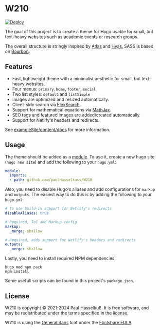 # W210

[![Deploy](https://github.com/paulHasselkuss/W210/actions/workflows/deploy.yml/badge.svg)](https://github.com/paulHasselkuss/W210/actions/workflows/deploy.yml)

The goal of this project is to create a theme for Hugo usable for small, but text-heavy websites such as academic events or research groups.

The overall structure is stringly inspired by [Atlas](https://github.com/indigotree/atlas) and [Hyas](https://gethyas.com), SASS is based on [Bourbon](https://github.com/thoughtbot/bourbon/).

## Features

* Fast, lightweight theme with a minimalist aesthetic for small, but text-heavy websites.
* Four menus: `primary`, `home`, `footer`, `social`
* Two list styles: `default` and `listSimple`
* Images are optimized and resized automatically.
* Client-side search via [FlexSearch](https://nextapps-de.github.io/flexsearch/).
* Support for mathematical equations via [MathJax](https://www.mathjax.org).
* SEO tags and featured images are added/created automatically.
* Support for Netlify's headers and redirects.

See [exampleSite/content/docs](exampleSite/content/docs) for more information.

## Usage

The theme should be added as a [module](https://gohugo.io/hugo-modules/). To use it, create a new hugo site (`hugo new site`) and add the following to your `hugo.yml`:

```YAML
module:
  imports:
  - path: github.com/paulHasselkuss/W210
```

Also, you need to disable Hugo's aliases and add configurations for `markup` and `outputs`. The easiest way to do this is by adding the following to your `hugo.yml`:

```YAML
# To use build-in support for Netlify's redirects
disableAliases: true

# Required, ToC and Markup config
markup:
  _merge: shallow

# Required, adds support for Netlify's headers and redirects
outputs:
  _merge: shallow
```

Lastly, you need to install required NPM dependencies:

```SHELL
hugo mod npm pack
npm install
```

Some usefull scripts can be found in this project's `package.json`.

## License

W210 is copyright © 2021-2024 Paul Hasselkuß. It is free software, and may be redistributed under the terms specified in the [license](LICENSE.md).

W210 is using the [General Sans](https://www.fontshare.com/fonts/general-sans) font under the [Fontshare EULA](static/fonts/Fontshare-EULA.txt).
